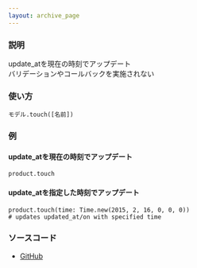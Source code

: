 ```yaml
---
layout: archive_page
---
```

### 説明
update_atを現在の時刻でアップデート  
バリデーションやコールバックを実施されない

### 使い方
    モデル.touch([名前])

### 例
#### update_atを現在の時刻でアップデート
    product.touch

#### update_atを指定した時刻でアップデート
    product.touch(time: Time.new(2015, 2, 16, 0, 0, 0))
    # updates updated_at/on with specified time

### ソースコード
* [GitHub](https://github.com/rails/rails/blob/ac30e389ecfa0e26e3d44c1eda8488ddf63b3ecc/activerecord/lib/active_record/persistence.rb#L651)